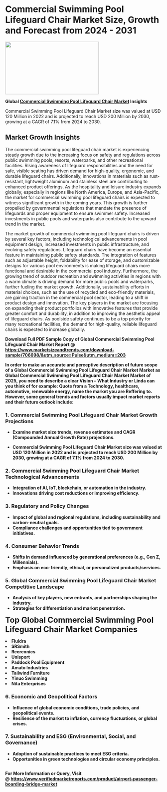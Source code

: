 <H1>Commercial Swimming Pool Lifeguard Chair Market Size, Growth and Forecast from 2024 - 2031</H1><img class="aligncenter size-medium wp-image-584254" src="https://thirdeyenews.in/wp-content/uploads/2024/09/Global-Market-Research-300x168.jpeg" alt="" width="300" height="168" /><p><strong>Global&nbsp;<a href="https://www.marketsizeandtrends.com/download-sample/706698/&amp;utm_source=Pulse&amp;utm_medium=203">Commercial Swimming Pool Lifeguard Chair Market</a> Insights</strong></p><p>Commercial Swimming Pool Lifeguard Chair Market size was valued at USD 120 Million in 2022 and is projected to reach USD 200 Million by 2030, growing at a CAGR of 7.1% from 2024 to 2030.</p><p><h2>Market Growth Insights</h2> <p>The commercial swimming pool lifeguard chair market is experiencing steady growth due to the increasing focus on safety and regulations across public swimming pools, resorts, waterparks, and other recreational facilities. Rising awareness of lifeguard responsibilities and the need for safe, visible seating has driven demand for high-quality, ergonomic, and durable lifeguard chairs. Additionally, innovations in materials such as rust-resistant, lightweight aluminum and stainless steel are contributing to enhanced product offerings. As the hospitality and leisure industry expands globally, especially in regions like North America, Europe, and Asia-Pacific, the market for commercial swimming pool lifeguard chairs is expected to witness significant growth in the coming years. This growth is further propelled by governmental regulations that mandate the presence of lifeguards and proper equipment to ensure swimmer safety. Increased investments in public pools and waterparks also contribute to the upward trend in the market.</p> <p><strong></strong></p> <p>The market growth of commercial swimming pool lifeguard chairs is driven by several key factors, including technological advancements in pool equipment design, increased investments in public infrastructure, and evolving safety regulations. Lifeguard chairs have become an essential feature in maintaining public safety standards. The integration of features such as adjustable height, foldability for ease of storage, and customizable designs for various pool environments is making lifeguard chairs more functional and desirable in the commercial pool industry. Furthermore, the growing trend of outdoor recreation and swimming activities in regions with a warm climate is driving demand for more public pools and waterparks, further fueling the market growth. Additionally, sustainability efforts in material choices, such as the use of recycled and eco-friendly materials, are gaining traction in the commercial pool sector, leading to a shift in product design and innovation. The key players in the market are focusing on expanding their product portfolios with innovative features that provide greater comfort and durability, in addition to improving the aesthetic appeal of lifeguard chairs. As poolside safety continues to be a top priority for many recreational facilities, the demand for high-quality, reliable lifeguard chairs is expected to increase globally. <p><strong></p><p><span class=""><strong>Download Full PDF Sample Copy of Global Commercial Swimming Pool Lifeguard Chair Market Report</strong> @ <a href="https://www.marketsizeandtrends.com/download-sample/706698/&amp;utm_source=Pulse&amp;utm_medium=203" target="_blank">https://www.marketsizeandtrends.com/download-sample/706698/&amp;utm_source=Pulse&amp;utm_medium=203</a></span></p><p>In order to make an accurate and perceptive description of future scope of a Global&nbsp;Commercial Swimming Pool Lifeguard Chair Market Market as Global&nbsp;Commercial Swimming Pool Lifeguard Chair Market Market of 2025, you need to describe a clear Vision &ndash; What Industry or Linda can you think of for example: Quote from a Technology, healthcare, automotive, renewable energy, name the market you are Reffering to. However, some general trends and factors usually impact market reports and their future outlook include:</p><h3>1.&nbsp;<strong>Commercial Swimming Pool Lifeguard Chair Market Growth Projections</strong></h3><ul><li>Examine market size trends, revenue estimates and CAGR (Compounded Annual Growth Rate) projections.</li><li><p>Commercial Swimming Pool Lifeguard Chair Market size was valued at USD 120 Million in 2022 and is projected to reach USD 200 Million by 2030, growing at a CAGR of 7.1% from 2024 to 2030.</p></li></ul><h3>2.&nbsp;<strong>Commercial Swimming Pool Lifeguard Chair Market Technological Advancements</strong></h3><ul><li>Integration of AI, IoT, blockchain, or automation in the industry.</li><li>Innovations driving cost reductions or improving efficiency.</li></ul><h3>3.&nbsp;<strong>Regulatory and Policy Changes</strong></h3><ul><li>Impact of global and regional regulations, including sustainability and carbon-neutral goals.</li><li>Compliance challenges and opportunities tied to government initiatives.</li></ul><h3>4.&nbsp;<strong>Consumer Behavior Trends</strong></h3><ul><li>Shifts in demand influenced by generational preferences (e.g., Gen Z, Millennials).</li><li>Emphasis on eco-friendly, ethical, or personalized products/services.</li></ul><h3>5.&nbsp;<strong>Global Commercial Swimming Pool Lifeguard Chair Market Competitive Landscape</strong></h3><ul><li>Analysis of key players, new entrants, and partnerships shaping the industry.</li><li>Strategies for differentiation and market penetration.</li></ul><p data-pm-slice="1 1 []"><span style="color: inherit; font-family: inherit; font-size: 25px;">Top Global Commercial Swimming Pool Lifeguard Chair Market Companies</span></p><div class="" data-test-id=""><p><li>Fluidra</li><li> SRSmith</li><li> Recreonics</li><li> Unisport</li><li> Paddock Pool Equipment</li><li> Amato Industries</li><li> Tailwind Furniture</li><li> Yinuo Swimming</li><li> Nita Enterprises</li></p></div><h3>6.&nbsp;<strong>Economic and Geopolitical Factors</strong></h3><ul><li>Influence of global economic conditions, trade policies, and geopolitical events.</li><li>Resilience of the market to inflation, currency fluctuations, or global crises.</li></ul><h3>7.&nbsp;<strong>Sustainability and ESG (Environmental, Social, and Governance)</strong></h3><ul><li>Adoption of sustainable practices to meet ESG criteria.</li><li>Opportunities in green technologies and circular economy principles.</li></ul><h2><strong style="font-size: 14px;">For More Information or Query, Visit @&nbsp;</strong><a style="background-color: #ffffff; font-size: 14px;" href="https://www.marketsizeandtrends.com/report/commercial-swimming-pool-lifeguard-chair-market/" target="_blank">https://www.verifiedmarketreports.com/product/airport-passenger-boarding-bridge-market</a></h2>
